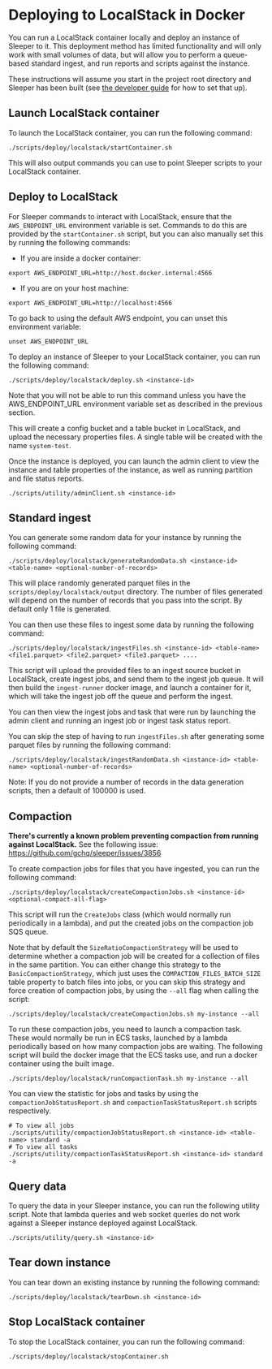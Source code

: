 Deploying to LocalStack in Docker
=================================

You can run a LocalStack container locally and deploy an instance of Sleeper to it. This deployment method has limited
functionality and will only work with small volumes of data, but will allow you to perform a queue-based standard
ingest, and run reports and scripts against the instance.

These instructions will assume you start in the project root directory and Sleeper has been built
(see [the developer guide](../developer-guide.md) for how to set that up).

## Launch LocalStack container

To launch the LocalStack container, you can run the following command:

```shell
./scripts/deploy/localstack/startContainer.sh
```

This will also output commands you can use to point Sleeper scripts to your LocalStack container.

## Deploy to LocalStack

For Sleeper commands to interact with LocalStack, ensure that the `AWS_ENDPOINT_URL` environment variable
is set. Commands to do this are provided by the `startContainer.sh` script, but you can also manually set this by
running the following commands:

- If you are inside a docker container:
```shell
export AWS_ENDPOINT_URL=http://host.docker.internal:4566
```

- If you are on your host machine:
```shell
export AWS_ENDPOINT_URL=http://localhost:4566
```

To go back to using the default AWS endpoint, you can unset this environment variable:

```shell
unset AWS_ENDPOINT_URL
```

To deploy an instance of Sleeper to your LocalStack container, you can run the following command:

```shell
./scripts/deploy/localstack/deploy.sh <instance-id>
```

Note that you will not be able to run this command unless you have the AWS_ENDPOINT_URL environment variable
set as described in the previous section.

This will create a config bucket and a table bucket in LocalStack, and upload the necessary properties files.
A single table will be created with the name `system-test`.

Once the instance is deployed, you can launch the admin client to view the instance and table properties of the
instance, as well as running partition and file status reports.

```shell
./scripts/utility/adminClient.sh <instance-id>
```

## Standard ingest

You can generate some random data for your instance by running the following command:

```shell
./scripts/deploy/localstack/generateRandomData.sh <instance-id> <table-name> <optional-number-of-records>
```

This will place randomly generated parquet files in the `scripts/deploy/localstack/output` directory. The number of files
generated will depend on the number of records that you pass into the script. By default only 1 file is generated.

You can then use these files to ingest some data by running the following command:

```shell
./scripts/deploy/localstack/ingestFiles.sh <instance-id> <table-name> <file1.parquet> <file2.parquet> <file3.parquet> ....
```

This script will upload the provided files to an ingest source bucket in LocalStack, create ingest jobs, and
send them to the ingest job queue. It will then build the `ingest-runner` docker image, and launch a container for it,
which will take the ingest job off the queue and perform the ingest.

You can then view the ingest jobs and task that were run by launching the admin client and running an ingest job or
ingest task status report.

You can skip the step of having to run `ingestFiles.sh` after generating some parquet files by running the
following command:

```shell
./scripts/deploy/localstack/ingestRandomData.sh <instance-id> <table-name> <optional-number-of-records>
```

Note: If you do not provide a number of records in the data generation scripts, then a default of 100000 is used.

## Compaction

**There's currently a known problem preventing compaction from running against LocalStack.** See the following
issue: https://github.com/gchq/sleeper/issues/3856

To create compaction jobs for files that you have ingested, you can run the following command:
```shell
./scripts/deploy/localstack/createCompactionJobs.sh <instance-id> <optional-compact-all-flag>
```

This script will run the `CreateJobs` class (which would normally run periodically in a lambda), and put the created
jobs on the compaction job SQS queue.

Note that by default the `SizeRatioCompactionStrategy` will be used to determine whether a compaction job will be
created for a collection of files in the same partition. You can either change this strategy to the
`BasicCompactionStrategy`, which just uses the `COMPACTION_FILES_BATCH_SIZE` table property to batch files into jobs,
or you can skip this strategy and force creation of compaction jobs, by using the `--all` flag when calling the script:

```shell
./scripts/deploy/localstack/createCompactionJobs.sh my-instance --all
```

To run these compaction jobs, you need to launch a compaction task. These would normally be run in ECS tasks, launched
by a lambda periodically based on how many compaction jobs are waiting. The following script will build the docker
image that the ECS tasks use, and run a docker container using the built image.

```shell
./scripts/deploy/localstack/runCompactionTask.sh my-instance --all
```

You can view the statistic for jobs and tasks by using the `compactionJobStatusReport.sh` and
`compactionTaskStatusReport.sh` scripts respectively.

```shell
# To view all jobs
./scripts/utility/compactionJobStatusReport.sh <instance-id> <table-name> standard -a
# To view all tasks
./scripts/utility/compactionTaskStatusReport.sh <instance-id> standard -a
```



## Query data

To query the data in your Sleeper instance, you can run the following utility script. Note that lambda queries and
web socket queries do not work against a Sleeper instance deployed against LocalStack.

```shell
./scripts/utility/query.sh <instance-id>
```

## Tear down instance

You can tear down an existing instance by running the following command:

```shell
./scripts/deploy/localstack/tearDown.sh <instance-id>
```

## Stop LocalStack container

To stop the LocalStack container, you can run the following command:

```shell
./scripts/deploy/localstack/stopContainer.sh
```